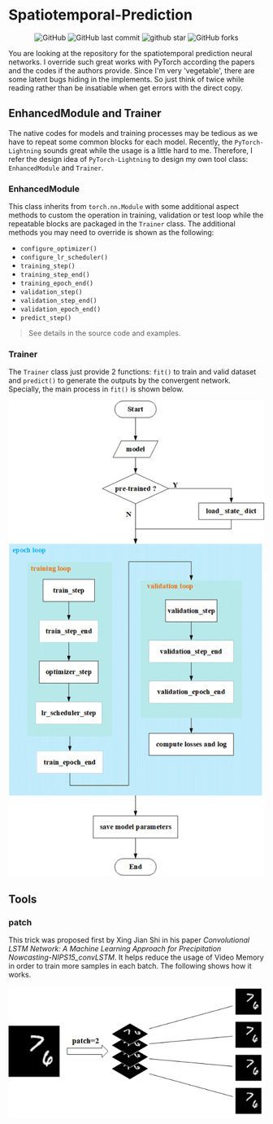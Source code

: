 # Spatiotemporal-Prediction

<p align="center">
    <img alt="GitHub" src="https://img.shields.io/github/license/dreaming-coder/Spatiotemporal-Prediction">
    <img alt="GitHub last commit" src="https://img.shields.io/github/last-commit/dreaming-coder/Spatiotemporal-Prediction">
    <img src="https://img.shields.io/github/stars/dreaming-coder/Spatiotemporal-Prediction?style=social" alt="github star"/>
    <img alt="GitHub forks" src="https://img.shields.io/github/forks/dreaming-coder/Spatiotemporal-Prediction?style=social">
</p>

You are looking at the repository for the spatiotemporal prediction neural networks. I override such great works with
PyTorch according the papers and the codes if the authors provide. Since I'm very 'vegetable', there are some latent
bugs hiding in the implements. So just think of twice while reading rather than be insatiable when get errors with the
direct copy.

## EnhancedModule and Trainer

The native codes for models and training processes may be tedious as we have to repeat some common blocks for each
model. Recently, the `PyTorch-Lightning` sounds great while the usage is a little hard to me. Therefore, I refer the
design idea of `PyTorch-Lightning` to design my own tool class: `EnhancedModule` and `Trainer`.

### EnhancedModule

This class inherits from `torch.nn.Module` with some additional aspect methods to custom the operation in training,
validation or test loop while the repeatable blocks are packaged in the `Trainer` class. The additional methods you may
need to override is shown as the following:

- `configure_optimizer()`
- `configure_lr_scheduler()`
- `training_step()`
- `training_step_end()`
- `training_epoch_end()`
- `validation_step()`
- `validation_step_end()`
- `validation_epoch_end()`
- `predict_step()`

> See details in the source code and examples.

### Trainer

The `Trainer` class just provide 2 functions: `fit()` to train and valid dataset and `predict()` to generate the outputs
by the convergent network. Specially, the main process in `fit()` is shown below.
<p align="center">
    <img src="resources/imgs/trainer-process.png" />
</p>

## Tools

### patch

This trick was proposed first by Xing Jian Shi in his paper _Convolutional LSTM Network: A Machine Learning Approach for
Precipitation Nowcasting-NIPS15_convLSTM_. It helps reduce the usage of Video Memory in order to train more samples in
each batch. The following shows how it works.
<p align="center">
    <img src="resources/imgs/patch.png" />
</p>